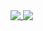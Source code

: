 <a href="https://github.com/vishalpkk/vishalpkk">
  <img align="top" src="https://github-readme-stats.vercel.app/api/top-langs/?username=vishalpkk&hide_border=true&layout=compact&title_color=58A6FF&text_color=8C949E&icon_color=89E153&bg_color=0D1117&hide_border=true" />
</a>
<a href="https://github.com/vishalpkk/vishalpkk">
  <img align="top" src="https://github-readme-stats.vercel.app/api?username=vishalpkk&show_icons=true&count_private=true&hide=issues&title_color=58A6FF&text_color=8C949E&icon_color=89E153&bg_color=0D1117&hide_border=true" />
</a>

